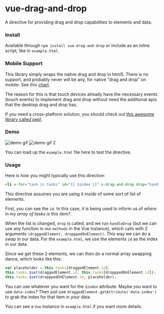 # vue-drag-and-drop

A directive for providing drag and drop capabilities to elements and data.

### Install

Available through `npm install vue-drag-and-drop` or include as an inline script, like in `example.html`.

### Mobile Support

This library simply wraps the native drag and drop in html5. There is no support, and probably never will be any, for native "drag and drop" on mobile. See this [chart](http://caniuse.com/#feat=dragndrop).

The reason for this is that touch devices already have the necessary events (touch events) to implement drag and drop without need the additional apis that the desktop drag and drop has.

If you need a cross-platform solution, you should check out [this awesome library called pep!](http://pep.briangonzalez.org/).

### Demo

![demo gif](http://cl.ly/2B3j0g2K412y/Screen%20Recording%202015-12-09%20at%2009.23%20PM.gif)
![demo gif 2](http://cl.ly/3v2V3w1n3y2D/Screen%20Recording%202015-12-10%20at%2002.36%20PM.gif)

You can load up the `example.html` file here to test the directive.

### Usage

Here is how you might typically use this directive:

```html
<li v-for="task in tasks" id="{{ $index }}" v-drag-and-drop drop="handleDrop">{{ task.title }}</li>
```

This directive assumes you are using it *inside* of some sort of list of elements.

First, you can see the `id`. In this case, it is being used to inform us of *where in my array of tasks is this item?*.

When the list is changed, `drop` is called, and we run `handleDrop` (but we can use any function in our `methods` in the Vue instance), which calls with 2 arguments `(draggedElement, dropppedOnElement)`. This way we can do a swap in our data. For the `example.html`, we use the elements `id` as the index in our data.

Since we get these 2 elements, we can then do a normal array swapping dance, which looks like this:

```js
var placeholder = this.tasks[draggedElement.id];
this.tasks.$set(draggedElement.id, this.tasks[dropppedOnElement.id]);
this.tasks.$set(dropppedOnElement.id, placeholder);
```

You can use whatever you want for the `$index` attribute. Maybe you want to use `data-index`? Then just use `draggedElement.getAttribute('data-index')` to grab the index for that item in your data.

You can see a `Vue` instance in `example.html` if you want more details.
